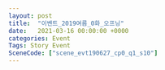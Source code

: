 ```yaml
---
layout: post
title:  "이벤트_2019여름_0화_오프닝"
date:   2021-03-16 00:00:00 +0000
categories: Event
Tags: Story Event
SceneCode: ["scene_evt190627_cp0_q1_s10"]
---
```

